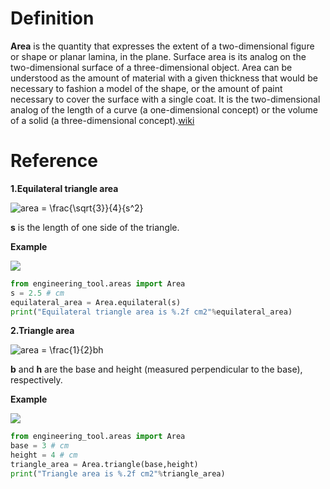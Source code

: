 # Definition
**Area** is the quantity that expresses the extent of a two-dimensional figure or shape or planar lamina, in the plane. Surface area is its analog on the two-dimensional surface of a three-dimensional object. Area can be understood as the amount of material with a given thickness that would be necessary to fashion a model of the shape, or the amount of paint necessary to cover the surface with a single coat. It is the two-dimensional analog of the length of a curve (a one-dimensional concept) or the volume of a solid (a three-dimensional concept).[wiki](https://en.wikipedia.org/wiki/Area)

# Reference
**1.Equilateral triangle area**

![area = \frac{\sqrt{3}}{4}{s^2}](https://latex.codecogs.com/svg.latex?area%20=%20\frac{\sqrt{3}}{4}{s^2})
	
**s** is the length of one side of the triangle.

**Example**

![](https://upload.wikimedia.org/wikipedia/commons/9/96/Triangle.Equilateral.svg)
```python
from engineering_tool.areas import Area
s = 2.5 # cm
equilateral_area = Area.equilateral(s)
print("Equilateral triangle area is %.2f cm2"%equilateral_area)
```
**2.Triangle area**

![area = \frac{1}{2}bh](https://latex.codecogs.com/svg.latex?area%20=%20\frac{1}{2}bh)
	
**b** and  **h** are the base and height (measured perpendicular to the base), respectively.

**Example**

![](https://upload.wikimedia.org/wikipedia/commons/7/72/Triangle.Right.svg)

```python
from engineering_tool.areas import Area
base = 3 # cm
height = 4 # cm 
triangle_area = Area.triangle(base,height)
print("Triangle area is %.2f cm2"%triangle_area)
```